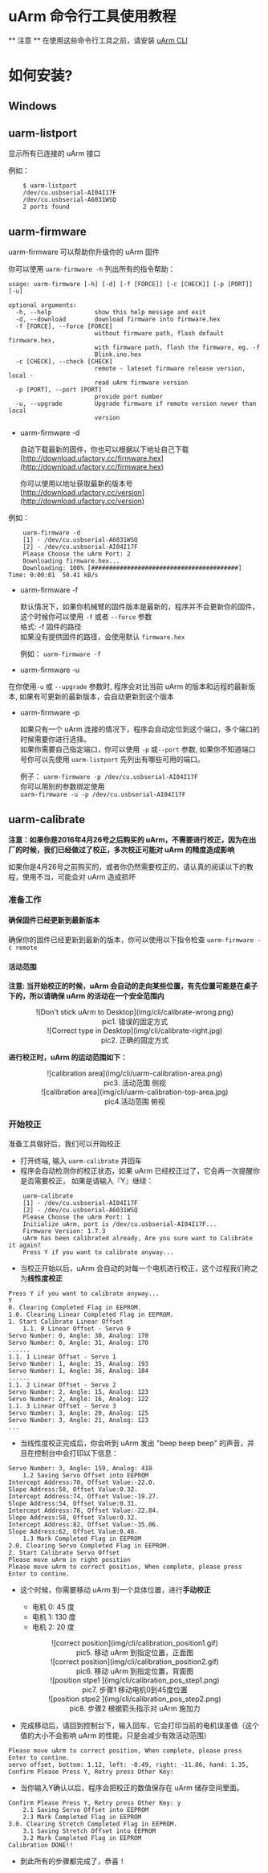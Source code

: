 # uArm 命令行工具使用教程

** 注意 **
在使用这些命令行工具之前，请安装 [uArm CLI](cli_installation.md)

# 如何安装?

## Windows


## uarm-listport

显示所有已连接的 uArm 接口

例如：
```
    $ uarm-listport
    /dev/cu.usbserial-AI04I17F
    /dev/cu.usbserial-A6031WSQ
    2 ports found
```


## uarm-firmware

uarm-firmware 可以帮助你升级你的 uArm 固件

你可以使用 `uarm-firmware -h` 列出所有的指令帮助：

```
usage: uarm-firmware [-h] [-d] [-f [FORCE]] [-c [CHECK]] [-p [PORT]] [-u]

optional arguments:
  -h, --help            show this help message and exit
  -d, --download        download firmware into firmware.hex
  -f [FORCE], --force [FORCE]
                        without firmware path, flash default firmware.hex,
                        with firmware path, flash the firmware, eg. -f
                        Blink.ino.hex
  -c [CHECK], --check [CHECK]
                        remote - lateset firmware release version, local -
                        read uArm firmware version
  -p [PORT], --port [PORT]
                        provide port number
  -u, --upgrade         Upgrade firmware if remote version newer than local
                        version
```

- uarm-firmware -d

    自动下载最新的固件，你也可以根据以下地址自己下载  
     [http://download.ufactory.cc/firmware.hex](http://download.ufactory.cc/firmware.hex)

    你可以使用以地址获取最新的版本号  
     [http://download.ufactory.cc/version](http://download.ufactory.cc/version)

例如：
```
    uarm-firmware -d
    [1] - /dev/cu.usbserial-A6031WSQ
    [2] - /dev/cu.usbserial-AI04I17F
    Please Choose the uArm Port: 2
    Downloading firmware.hex...
    Downloading: 100% [#########################################] Time: 0:00:01  50.41 kB/s
```

- uarm-firmware -f

    默认情况下，如果你机械臂的固件版本是最新的，程序并不会更新你的固件，这个时候你可以使用 `-f` 或者 `--force` 参数  
    格式: -f 固件的路径  
    如果没有提供固件的路径，会使用默认 `firmware.hex`  

    例如：
        ```
        uarm-firmware -f
        ```  

- uarm-firmware -u

在你使用`-u` 或 `--upgrade` 参数时, 程序会对比当前 uArm 的版本和远程的最新版本, 如果有可更新的最新版本，会自动更新到这个版本  

- uarm-firmware -p

    如果只有一个 uArm 连接的情况下，程序会自动定位到这个端口，多个端口的时候需要你进行选择。  
    如果你需要自己指定端口，你可以使用 `-p` 或`--port` 参数, 如果你不知道端口号你可以先使用 `uarm-listport` 先列出有哪些可用的端口。  

    例子：
        `uarm-firmware -p /dev/cu.usbserial-AI04I17F`  
        你可以用别的参数绑定使用   
        `uarm-firmware -u -p /dev/cu.usbserial-AI04I17F`  

## uarm-calibrate

   **注意：如果你是2016年4月26号之后购买的 uArm，不需要进行校正，因为在出厂的时候，我们已经做过了校正，多次校正可能对 uArm 的精度造成影响**

   如果你是4月26号之前购买的，或者你仍然需要校正的，请认真的阅读以下的教程，使用不当，可能会对 uArm 造成损坏

### 准备工作  

#### 确保固件已经更新到最新版本

确保你的固件已经更新到最新的版本，你可以使用以下指令检查 `uarm-firmware -c remote`

#### 活动范围

  **注意: 当开始校正的时候，uArm 会自动的走向某些位置，有先位置可能是在桌子下的，所以请确保 uArm 的活动在一个安全范围内**

<center>![Don't stick uArm to Desktop](img/cli/calibrate-wrong.png)</center>
<center>pic1. 错误的固定方式</center>

<center>![Correct type in Desktop](img/cli/calibrate-right.jpg)</center>
<center>pic2. 正确的固定方式</center>


**进行校正时，uArm 的运动范围如下：**

<center> ![calibration area](img/cli/uarm-calibration-area.png) </center>
<center>pic3. 活动范围 侧视</center>

<center> ![calibration area](img/cli/uarm-calibration-top-area.jpg) </center>
<center>pic4.活动范围 俯视</center>

### 开始校正

准备工具做好后，我们可以开始校正

- 打开终端, 输入 `uarm-calibrate` 并回车
- 程序会自动检测你的校正状态，如果 uArm 已经校正过了，它会再一次提醒你是否需要校正， 如果是请输入『Y』继续：
```
    uarm-calibrate
    [1] - /dev/cu.usbserial-AI04I17F
    [2] - /dev/cu.usbserial-A6031WSQ
    Please Choose the uArm Port: 1
    Initialize uArm, port is /dev/cu.usbserial-AI04I17F...
    Firmware Version: 1.7.3
    uArm has been calibrated already, Are you sure want to Calibrate it again?
    Press Y if you want to calibrate anyway...
```
- 当校正开始以后，uArm 会自动的对每一个电机进行校正，这个过程我们称之为**线性度校正**
```
Press Y if you want to calibrate anyway...
Y
0. Clearing Completed Flag in EEPROM.
1.0. Clearing Linear Completed Flag in EEPROM.
1. Start Calibrate Linear Offset
    1.1. 0 Linear Offset - Servo 0
Servo Number: 0, Angle: 30, Analog: 170
Servo Number: 0, Angle: 31, Analog: 170
......
1.1. 1 Linear Offset - Servo 1
Servo Number: 1, Angle: 35, Analog: 193
Servo Number: 1, Angle: 36, Analog: 184
......
1.1. 2 Linear Offset - Servo 2
Servo Number: 2, Angle: 15, Analog: 123
Servo Number: 2, Angle: 16, Analog: 122
1.1. 3 Linear Offset - Servo 3
Servo Number: 3, Angle: 20, Analog: 125
Servo Number: 3, Angle: 21, Analog: 123
...
```
-  当线性度校正完成后，你会听到 uArm 发出 "beep beep beep" 的声音，并且在控制台中会打印以下信息：

```
Servo Number: 3, Angle: 159, Analog: 418
    1.2 Saving Servo Offset into EEPROM
Intercept Address:70, Offset Value:-22.0.
Slope Address:50, Offset Value:0.32.
Intercept Address:74, Offset Value:-19.27.
Slope Address:54, Offset Value:0.31.
Intercept Address:78, Offset Value:-22.84.
Slope Address:58, Offset Value:0.32.
Intercept Address:82, Offset Value:-35.06.
Slope Address:62, Offset Value:0.46.
    1.3 Mark Completed Flag in EEPROM
2.0. Clearing Servo Completed Flag in EEPROM.
2. Start Calibrate Servo Offset
Please move uArm in right position
Please move uArm to correct position, When complete, please press Enter to contine.
```

- 这个时候，你需要移动 uArm 到一个具体位置，进行**手动校正**

    - 电机 0: 45 度  
    - 电机 1: 130 度  
    - 电机 2: 20 度  

<center>![correct position](img/cli/calibration_position1.gif)</center>
<center>pic5. 移动 uArm 到指定位置，正面图</center>

<center>![correct position](img/cli/calibration_position2.gif)</center>
<center>pic6. 移动 uArm 到指定位置，背面图</center>

<center>![position stpe1 ](img/cli/calibration_pos_step1.png)</center>
<center>pic7. 步骤1 移动电机0到45度位置</center>

<center>![position stpe2 ](img/cli/calibration_pos_step2.png)</center>
<center>pic8. 步骤2 根据箭头指示对 uArm 施加力</center>

- 完成移动后，请回到控制台下，输入回车，它会打印当前的电机误差值（这个值的大小不会影响 uArm 的性能，只是会减少有效活动范围）  
```
Please move uArm to correct position, When complete, please press Enter to contine.
servo offset, bottom: 1.12, left: -0.49, right: -11.86, hand: 1.35,
Confirm Please Press Y, Retry press Other Key:
```
- 当你输入Y确认以后，程序会把校正的数值保存在 uArm 储存空间里面。
```
Confirm Please Press Y, Retry press Other Key: y
    2.1 Saving Servo Offset into EEPROM
    2.3 Mark Completed Flag in EEPROM
3.0. Clearing Stretch Completed Flag in EEPROM.
    3.1 Saving Stretch Offset into EEPROM
    3.2 Mark Completed Flag in EEPROM
Calibration DONE!!
```
- 到此所有的步骤都完成了，恭喜！
